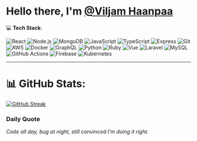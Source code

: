# Hello there, I'm [@Viljam Haanpaa](https://www.linkedin.com/in/viljam-haanp%C3%A4%C3%A4-4b05a4287/)

💻 **Tech Stack**:

![React](https://github.com/user-attachments/assets/d960f370-8ab4-4d1f-bdaa-0d780b229392)
![Node.js](https://github.com/user-attachments/assets/8ef6fc17-ffea-4abe-b7ee-3f5000096ce9)
![MongoDB](https://github.com/user-attachments/assets/07ef151a-0f2f-467a-9984-7a2f63c4a78f)
![JavaScript](https://github.com/user-attachments/assets/820b9795-28b8-49c3-8480-f00cf3184fcf)
![TypeScript](https://github.com/user-attachments/assets/fc2a10c8-3ab3-4ce3-b3f6-53704b005109)
![Express](https://github.com/user-attachments/assets/8756caa2-954a-4c57-9883-506a7debe303)
![Git](https://github.com/user-attachments/assets/be3df8f4-d94e-4edf-934a-9b7c44507550)
![AWS](https://github.com/user-attachments/assets/0d0252c4-5894-4051-8c52-b793dba28df9)
![Docker](https://github.com/user-attachments/assets/b843e091-7eb4-4576-8b84-5227db72aa47)
![GraphQL](https://github.com/user-attachments/assets/f7f325ea-fc12-438c-860e-81ff6c8cc03e)
![Python](https://github.com/user-attachments/assets/da1c17f5-c661-4a35-95f0-df461d93b3d9)
![Ruby](https://github.com/user-attachments/assets/985c5527-1c58-446d-aed4-02f081cb88e6)
![Vue](https://github.com/user-attachments/assets/9c46ad8c-f5c2-42d1-b3f5-051ca25b712d)
![Laravel](https://github.com/user-attachments/assets/6f74c4c9-c0c8-4caf-873d-b952e2d44199)
![MySQL](https://github.com/user-attachments/assets/998f4a03-1988-49c5-b688-34077bfc9418)
![GitHub Actions](https://github.com/user-attachments/assets/d3f8d985-4fdb-43a1-961c-42ca73b794b7)
![Firebase](https://github.com/user-attachments/assets/7a5c684a-0101-4c3f-992e-1252565590dc)
![Kubernetes](https://github.com/user-attachments/assets/84e5ebcf-3024-4699-af0d-5263b24c57fe)

---
# 📊 GitHub Stats:
[![GitHub Streak](https://github-readme-streak-stats.herokuapp.com?user=ViljamHaanpaa&theme=dark&hide_border=true&border_radius=20&card_width=498&fire=FFBF00&background=60%2C000000%2C2E2E2EB6&ring=FFBF00&currStreakLabel=FFBF00)](https://git.io/streak-stats)
### Daily Quote
*Code all day, bug at night, still convinced I’m doing it right.*
